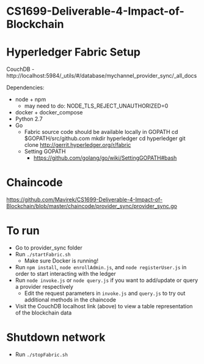 # CS1699-Deliverable-4-Impact-of-Blockchain

# Hyperledger Fabric Setup

CouchDB - http://localhost:5984/_utils/#/database/mychannel_provider_sync/_all_docs

Dependencies:
- node + npm
    - may need to do: NODE_TLS_REJECT_UNAUTHORIZED=0
- docker + docker_compose
- Python 2.7
- Go
    - Fabric source code should be available locally in GOPATH
			cd $GOPATH/src/github.com
			mkdir hyperledger
			cd hyperledger
			git clone http://gerrit.hyperledger.org/r/fabric
    - Setting GOPATH
        - https://github.com/golang/go/wiki/SettingGOPATH#bash

# Chaincode
https://github.com/Mavirek/CS1699-Deliverable-4-Impact-of-Blockchain/blob/master/chaincode/provider_sync/provider_sync.go

# To run
  * Go to provider_sync folder
  * Run `./startFabric.sh`
    * Make sure Docker is running!
  * Run `npm install`, `node enrollAdmin.js`, and `node registerUser.js` in order to start interacting with the ledger
  * Run `node invoke.js` or `node query.js` if you want to add/update or query a provider respectively
    * Edit the request parameters in `invoke.js` and `query.js` to try out additional methods in the chaincode
  * Visit the CouchDB localhost link (above) to view a table representation of the blockchain data
  
# Shutdown network
  * Run `./stopFabric.sh`
